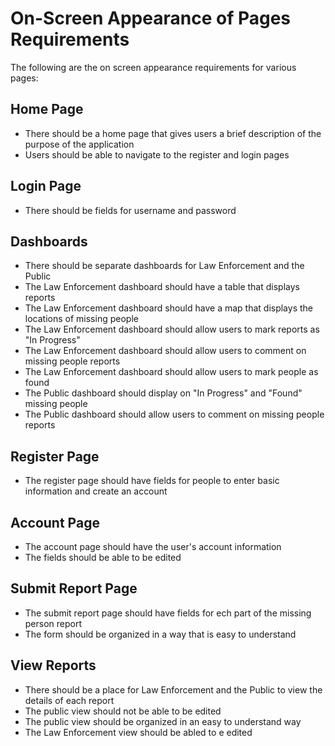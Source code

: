 # On-Screen Appearance of Pages Requirements  

The following are the on screen appearance requirements for various pages:  

## Home Page  
* There should be a home page that gives users a brief description of the purpose of the application
* Users should be able to navigate to the register and login pages  

## Login Page  
* There should be fields for username and password  

## Dashboards
* There should be separate dashboards for Law Enforcement and the Public  
* The Law Enforcement dashboard should have a table that displays reports
* The Law Enforcement dashboard should have a map that displays the locations of missing people  
* The Law Enforcement dashboard should allow users to mark reports as "In Progress"
* The Law Enforcement dashboard should allow users to comment on missing people reports
* The Law Enforcement dashboard should allow users to mark people as found
* The Public dashboard should display on "In Progress" and "Found" missing people
* The Public dashboard should allow users to comment on missing people reports  

## Register Page  
* The register page should have fields for people to enter basic information and create an account  

## Account Page  
* The account page should have the user's account information  
* The fields should be able to be edited  

## Submit Report Page  
* The submit report page should have fields for ech part of the missing person report  
* The form should be organized in a way that is easy to understand  

## View Reports
* There should be a place for Law Enforcement and the Public to view the details of each report
* The public view should not be able to be edited  
* The public view should be organized in an easy to understand way  
* The Law Enforcement view should be abled to e edited  
